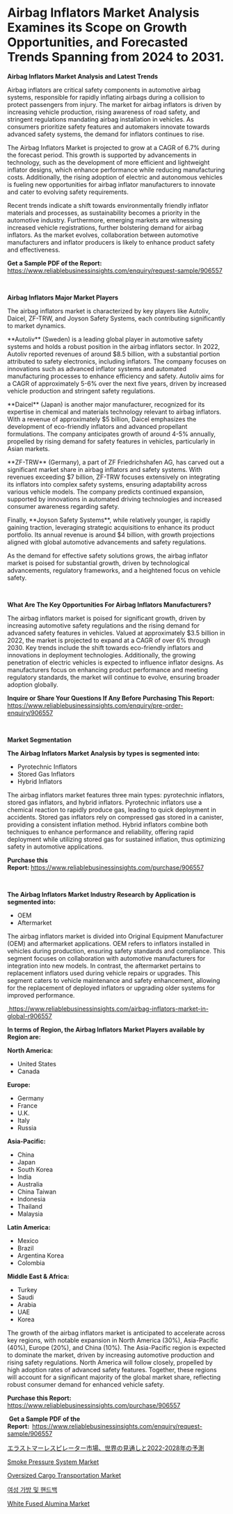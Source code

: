 <p><h1>Airbag Inflators Market Analysis Examines its Scope on Growth Opportunities, and Forecasted Trends Spanning from 2024 to 2031.</h1></p><p><strong>Airbag Inflators Market Analysis and Latest Trends</strong></p>
<p><p>Airbag inflators are critical safety components in automotive airbag systems, responsible for rapidly inflating airbags during a collision to protect passengers from injury. The market for airbag inflators is driven by increasing vehicle production, rising awareness of road safety, and stringent regulations mandating airbag installation in vehicles. As consumers prioritize safety features and automakers innovate towards advanced safety systems, the demand for inflators continues to rise.</p><p>The Airbag Inflators Market is projected to grow at a CAGR of 6.7% during the forecast period. This growth is supported by advancements in technology, such as the development of more efficient and lightweight inflator designs, which enhance performance while reducing manufacturing costs. Additionally, the rising adoption of electric and autonomous vehicles is fueling new opportunities for airbag inflator manufacturers to innovate and cater to evolving safety requirements.</p><p>Recent trends indicate a shift towards environmentally friendly inflator materials and processes, as sustainability becomes a priority in the automotive industry. Furthermore, emerging markets are witnessing increased vehicle registrations, further bolstering demand for airbag inflators. As the market evolves, collaboration between automotive manufacturers and inflator producers is likely to enhance product safety and effectiveness.</p></p>
<p><strong>Get a Sample PDF of the Report:&nbsp;</strong> <a href="https://www.reliablebusinessinsights.com/enquiry/request-sample/906557">https://www.reliablebusinessinsights.com/enquiry/request-sample/906557</a></p>
<p>&nbsp;</p>
<p><strong>Airbag Inflators Major Market Players</strong></p>
<p><p>The airbag inflators market is characterized by key players like Autoliv, Daicel, ZF-TRW, and Joyson Safety Systems, each contributing significantly to market dynamics.</p><p>**Autoliv** (Sweden) is a leading global player in automotive safety systems and holds a robust position in the airbag inflators sector. In 2022, Autoliv reported revenues of around $8.5 billion, with a substantial portion attributed to safety electronics, including inflators. The company focuses on innovations such as advanced inflator systems and automated manufacturing processes to enhance efficiency and safety. Autoliv aims for a CAGR of approximately 5-6% over the next five years, driven by increased vehicle production and stringent safety regulations.</p><p>**Daicel** (Japan) is another major manufacturer, recognized for its expertise in chemical and materials technology relevant to airbag inflators. With a revenue of approximately $5 billion, Daicel emphasizes the development of eco-friendly inflators and advanced propellant formulations. The company anticipates growth of around 4-5% annually, propelled by rising demand for safety features in vehicles, particularly in Asian markets.</p><p>**ZF-TRW** (Germany), a part of ZF Friedrichshafen AG, has carved out a significant market share in airbag inflators and safety systems. With revenues exceeding $7 billion, ZF-TRW focuses extensively on integrating its inflators into complex safety systems, ensuring adaptability across various vehicle models. The company predicts continued expansion, supported by innovations in automated driving technologies and increased consumer awareness regarding safety.</p><p>Finally, **Joyson Safety Systems**, while relatively younger, is rapidly gaining traction, leveraging strategic acquisitions to enhance its product portfolio. Its annual revenue is around $4 billion, with growth projections aligned with global automotive advancements and safety regulations.</p><p>As the demand for effective safety solutions grows, the airbag inflator market is poised for substantial growth, driven by technological advancements, regulatory frameworks, and a heightened focus on vehicle safety.</p></p>
<p>&nbsp;</p>
<p><strong>What Are The Key Opportunities For Airbag Inflators Manufacturers?</strong></p>
<p><p>The airbag inflators market is poised for significant growth, driven by increasing automotive safety regulations and the rising demand for advanced safety features in vehicles. Valued at approximately $3.5 billion in 2022, the market is projected to expand at a CAGR of over 6% through 2030. Key trends include the shift towards eco-friendly inflators and innovations in deployment technologies. Additionally, the growing penetration of electric vehicles is expected to influence inflator designs. As manufacturers focus on enhancing product performance and meeting regulatory standards, the market will continue to evolve, ensuring broader adoption globally.</p></p>
<p><strong>Inquire or Share Your Questions If Any Before Purchasing This Report:</strong> <a href="https://www.reliablebusinessinsights.com/enquiry/pre-order-enquiry/906557">https://www.reliablebusinessinsights.com/enquiry/pre-order-enquiry/906557</a></p>
<p>&nbsp;</p>
<p><strong>Market Segmentation</strong></p>
<p><strong>The Airbag Inflators Market Analysis by types is segmented into:</strong></p>
<p><ul><li>Pyrotechnic Inflators</li><li>Stored Gas Inflators</li><li>Hybrid Inflators</li></ul></p>
<p><p>The airbag inflators market features three main types: pyrotechnic inflators, stored gas inflators, and hybrid inflators. Pyrotechnic inflators use a chemical reaction to rapidly produce gas, leading to quick deployment in accidents. Stored gas inflators rely on compressed gas stored in a canister, providing a consistent inflation method. Hybrid inflators combine both techniques to enhance performance and reliability, offering rapid deployment while utilizing stored gas for sustained inflation, thus optimizing safety in automotive applications.</p></p>
<p><strong>Purchase this Report:&nbsp;</strong><a href="https://www.reliablebusinessinsights.com/purchase/906557">https://www.reliablebusinessinsights.com/purchase/906557</a></p>
<p>&nbsp;</p>
<p><strong>The Airbag Inflators Market Industry Research by Application is segmented into:</strong></p>
<p><ul><li>OEM</li><li>Aftermarket</li></ul></p>
<p><p>The airbag inflators market is divided into Original Equipment Manufacturer (OEM) and aftermarket applications. OEM refers to inflators installed in vehicles during production, ensuring safety standards and compliance. This segment focuses on collaboration with automotive manufacturers for integration into new models. In contrast, the aftermarket pertains to replacement inflators used during vehicle repairs or upgrades. This segment caters to vehicle maintenance and safety enhancement, allowing for the replacement of deployed inflators or upgrading older systems for improved performance.</p></p>
<p><a href="https://www.reliablebusinessinsights.com/airbag-inflators-market-in-global-r906557">&nbsp;https://www.reliablebusinessinsights.com/airbag-inflators-market-in-global-r906557</a></p>
<p><strong>In terms of Region, the Airbag Inflators Market Players available by Region are:</strong></p>
<p>
    <p> <strong> North America: </strong>
        <ul>
            <li>United States</li>
            <li>Canada</li>
        </ul>
        </p> 
    <p> <strong> Europe: </strong>
        <ul>
            <li>Germany</li>
            <li>France</li>
            <li>U.K.</li>
            <li>Italy</li>
            <li>Russia</li>
        </ul>
        </p> 
    <p> <strong> Asia-Pacific: </strong>
        <ul>
            <li>China</li>
            <li>Japan</li>
            <li>South Korea</li>
            <li>India</li>
            <li>Australia</li>
            <li>China Taiwan</li>
            <li>Indonesia</li>
            <li>Thailand</li>
            <li>Malaysia</li>
        </ul>
        </p> 
    <p> <strong> Latin America: </strong>
        <ul>
            <li>Mexico</li>
            <li>Brazil</li>
            <li>Argentina Korea</li>
            <li>Colombia</li>
        </ul>
        </p> 
    <p> <strong> Middle East & Africa: </strong>
        <ul>
            <li>Turkey</li>
            <li>Saudi</li>
            <li>Arabia</li>
            <li>UAE</li>
            <li>Korea</li>
        </ul>
    </p>
    </p>
<p><p>The growth of the airbag inflators market is anticipated to accelerate across key regions, with notable expansion in North America (30%), Asia-Pacific (40%), Europe (20%), and China (10%). The Asia-Pacific region is expected to dominate the market, driven by increasing automotive production and rising safety regulations. North America will follow closely, propelled by high adoption rates of advanced safety features. Together, these regions will account for a significant majority of the global market share, reflecting robust consumer demand for enhanced vehicle safety.</p></p>
<p><strong>Purchase this Report: </strong><a href="https://www.reliablebusinessinsights.com/purchase/906557">https://www.reliablebusinessinsights.com/purchase/906557</a></p>
<p>&nbsp;<strong>Get a Sample PDF of the Report:&nbsp;&nbsp;</strong><a href="https://www.reliablebusinessinsights.com/enquiry/request-sample/906557">https://www.reliablebusinessinsights.com/enquiry/request-sample/906557</a></p>
<p><strong></strong></p>
<p><p><a href="https://medium.com/@berryguann/elastomeric-respirator-market-global-outlook-and-forecast-2022-2028-market-%E3%81%AF-%E3%82%B3%E3%82%B9%E3%83%88%E7%AE%A1%E7%90%86%E3%81%A8%E5%8A%B9%E7%8E%87%E5%90%91%E4%B8%8A%E3%82%92%E5%84%AA%E5%85%88%E3%81%97%E3%81%BE%E3%81%99-13ed34dc8988">エラストマーレスピレーター市場、世界の見通しと2022-2028年の予測</a></p><p><a href="https://medium.com/@michellegbleau0620/future-trends-in-global-smoke-pressure-system-market-market-insights-and-analysis-from-2024-to-11443ca40c3c">Smoke Pressure System Market</a></p><p><a href="https://www.linkedin.com/pulse/oversized-cargo-transportation-market-industry-trends-forecast-fvxoe?trackingId=ZLuAon6cRZ65Kix%2FpgUSXQ%3D%3D">Oversized Cargo Transportation Market</a></p><p><a href="https://medium.com/@deangaylotyrd8909867/%EC%84%B8%EA%B3%84-women-s-bags-handbags-market-%EC%9D%80-2024%EC%97%90%EC%84%9C-2031%EB%A1%9C-%EC%97%B0%ED%8F%89%EA%B7%A0-%EC%A6%9D%EA%B0%80%EC%9C%A8%EC%9D%84-%EB%B3%B4%EC%9D%BC-%EA%B2%83%EC%9C%BC%EB%A1%9C-%EC%98%88%EC%83%81%EB%90%A9%EB%8B%88%EB%8B%A4-8697d81df697">여성 가방 및 핸드백</a></p><p><a href="https://issuu.com/reportprime-2/docs/white-fused-alumina-market-size-203_a904f64b648f11">White Fused Alumina Market</a></p></p>